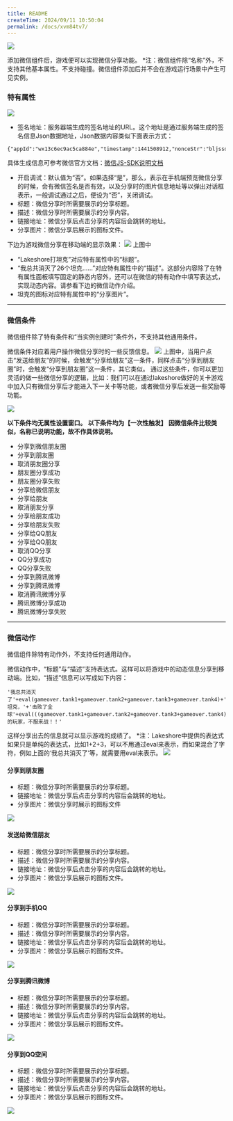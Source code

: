 ```yaml
---
title: README
createTime: 2024/09/11 10:50:04
permalink: /docs/xvm84tv7/
---
```

![](564bfe68b7143.png)

添加微信组件后，游戏便可以实现微信分享功能。
*注：微信组件除“名称”外，不支持其他基本属性。不支持碰撞。微信组件添加后并不会在游戏运行场景中产生可见实例。

### 特有属性
![](564bfe688ebfa.png)
- 签名地址：服务器端生成的签名地址的URL。这个地址是通过服务端生成的签名信息Json数据地址，Json数据内容类似下面表示方式：

```
{"appId":"wx13c6ec9ac5ca884e","timestamp":1441508912,"nonceStr":"bljssdk","signature":"5256549a4aeca9187dc52f119d65ef622e21353e"}
```

具体生成信息可参考微信官方文档：[微信JS-SDK说明文档](http://mp.weixin.qq.com/wiki/7/aaa137b55fb2e0456bf8dd9148dd613f.html)
- 开启调试：默认值为“否”。如果选择“是”，那么，表示在手机端预览微信分享的时候，会有微信签名是否有效，以及分享时的图片信息地址等以弹出对话框表示，一般调试通过之后，便设为“否”，关闭调试。
- 标题：微信分享时所需要展示的分享标题。
- 描述：微信分享时所需要展示的分享内容。
- 链接地址：微信分享后点击分享的内容后会跳转的地址。
- 分享图片：微信分享后展示的图标文件。

下边为游戏微信分享在移动端的显示效果：
![](564bfe687bc80.png)
上图中
- “Lakeshore打坦克”对应特有属性中的“标题”。
- “我总共消灭了26个坦克……”对应特有属性中的“描述”。这部分内容除了在特有属性面板填写固定的静态内容外，还可以在微信的特有动作中填写表达式，实现动态内容。请参看下边的微信动作介绍。
- 坦克的图标对应特有属性中的“分享图片”。

------------

### 微信条件
微信组件除了特有条件和“当实例创建时”条件外，不支持其他通用条件。

微信条件对应着用户操作微信分享时的一些反馈信息。
![](564bfe6867296.png)
上图中，当用户点击“发送给朋友”的时候，会触发“分享给朋友”这一条件，同样点击“分享到朋友圈”时，会触发“分享到朋友圈”这一条件，其它类似。
通过这些条件，你可以更加灵活的做一些微信分享的逻辑，比如：我们可以在通过lakeshore做好的关卡游戏中加入只有微信分享后才能进入下一关卡等功能，或者微信分享后发送一些奖励等功能。

![](564bfe68a8dce.png)

**以下条件均无属性设置窗口。**
**以下条件均为【一次性触发】**
**因微信条件比较类似，名称已说明功能，故不作具体说明。**
- 分享到微信朋友圈
 - 分享到朋友圈
 - 取消朋友圈分享
 - 朋友圈分享成功
 - 朋友圈分享失败
- 分享给微信朋友
 - 分享给朋友
 - 取消朋友分享
 - 分享给朋友成功
 - 分享给朋友失败
- 分享给QQ朋友
 - 分享给QQ朋友
 - 取消QQ分享
 - QQ分享成功
 - QQ分享失败
- 分享到腾讯微博
 - 分享到腾讯微博
 - 取消腾讯微博分享
 - 腾讯微博分享成功
 - 腾讯微博分享失败

------------

### 微信动作
微信组件除特有动作外，不支持任何通用动作。

微信动作中，“标题”与“描述”支持表达式。这样可以将游戏中的动态信息分享到移动端。比如，“描述”信息可以写成如下内容：

```
'我总共消灭了'+eval(gameover.tank1+gameover.tank2+gameover.tank3+gameover.tank4)+'个坦克，'+'击败了全球'+eval(((gameover.tank1+gameover.tank2+gameover.tank3+gameover.tank4)/91*100).toFixed(1))+'%的玩家，不服来战！！'
```

这样分享出去的信息就可以显示游戏的成绩了。
*注：Lakeshore中提供的表达式如果只是单纯的表达式，比如1+2+3，可以不用通过eval来表示，而如果混合了字符，例如上面的‘我总共消灭了’等，就需要用eval来表示。
![](564bfe67f035d.png)
#### 分享到朋友圈
- 标题：微信分享时所需要展示的分享标题。
- 链接地址：微信分享后点击分享的内容后会跳转的地址。
- 分享图片：微信分享时展示的图标文件

![](564bfe682ded8.png)
#### 发送给微信朋友
- 标题：微信分享时所需要展示的分享标题。
- 描述：微信分享时所需要展示的分享内容。
- 链接地址：微信分享后点击分享的内容后会跳转的地址。
- 分享图片：微信分享后展示的图标文件。

![](564bfe6812e37.png)
#### 分享到手机QQ
- 标题：微信分享时所需要展示的分享标题。
- 描述：微信分享时所需要展示的分享内容。
- 链接地址：微信分享后点击分享的内容后会跳转的地址。
- 分享图片：微信分享后展示的图标文件。

![](564bfe6847461.png)
#### 分享到腾讯微博
- 标题：微信分享时所需要展示的分享标题。
- 描述：微信分享时所需要展示的分享内容。
- 链接地址：微信分享后点击分享的内容后会跳转的地址。
- 分享图片：微信分享后展示的图标文件。

![](564bfe6854fe9.png)
#### 分享到QQ空间
- 标题：微信分享时所需要展示的分享标题。
- 描述：微信分享时所需要展示的分享内容。
- 链接地址：微信分享后点击分享的内容后会跳转的地址。
- 分享图片：微信分享后展示的图标文件。

![](564bfe681f3da.png)
